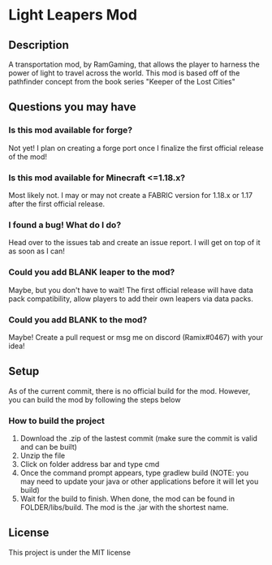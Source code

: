 # Light Leapers Mod

## Description

A transportation mod, by RamGaming, that allows the player to harness the power of light to travel across the world. This mod is based off of the pathfinder concept from the book series "Keeper of the Lost Cities"

## Questions you may have

### Is this mod available for forge?

Not yet! I plan on creating a forge port once I finalize the first official release of the mod!

### Is this mod available for Minecraft <=1.18.x?

Most likely not. I may or may not create a FABRIC version for 1.18.x or 1.17 after the first official release.

### I found a bug! What do I do?

Head over to the issues tab and create an issue report. I will get on top of it as soon as I can!

### Could you add BLANK leaper to the mod?

Maybe, but you don't have to wait! The first official release will have data pack compatibility, allow players to add their own leapers via data packs.

### Could you add BLANK to the mod?

Maybe! Create a pull request or msg me on discord (Ramix#0467) with your idea!

## Setup

As of the current commit, there is no official build for the mod. However, you can build the mod by following the steps below

### How to build the project

1. Download the .zip of the lastest commit (make sure the commit is valid and can be built)
2. Unzip the file
3. Click on folder address bar and type cmd
4. Once the command prompt appears, type gradlew build (NOTE: you may need to update your java or other applications before it will let you build)
5. Wait for the build to finish. When done, the mod can be found in FOLDER/libs/build. The mod is the .jar with the shortest name.

## License 

This project is under the MIT license

